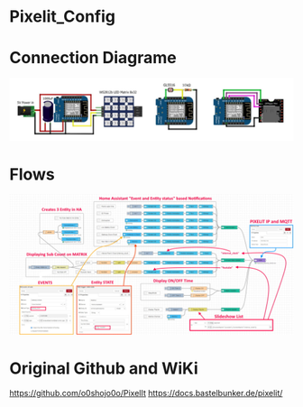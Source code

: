 # Pixelit_Config
 
# Connection Diagrame
![Connection Diagrame](https://github.com/PricelessToolkit/Pixelit_Config/blob/main/Connection%20Diagram.jpg)

# Flows
![flows](https://github.com/PricelessToolkit/Pixelit_Config/blob/main/Flow.jpg)




# Original Github and WiKi
https://github.com/o0shojo0o/PixelIt
https://docs.bastelbunker.de/pixelit/
